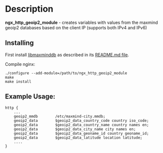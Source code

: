 Description
===========

**ngx_http_geoip2_module** - creates variables with values from the maxmind geoip2 databases based on the client IP (supports both IPv4 and IPv6)

## Installing
First install [libmaxminddb](https://github.com/maxmind/libmaxminddb) as described in its [README.md
file](https://github.com/maxmind/libmaxminddb/blob/master/README.md#installing-from-a-tarball).

Compile nginx:
```
./configure --add-module=/path/to/ngx_http_geoip2_module
make 
make install
```

## Example Usage:
```
http {
    ...
    geoip2_mmdb        /etc/maxmind-city.mmdb;
    geoip2_data        $geoip2_data_country_code country iso_code;
    geoip2_data        $geoip2_data_country_name country names en;
    geoip2_data        $geoip2_data_city_name city names en;
    geoip2_data        $geoip2_data_geoname_id country geoname_id;
    geoip2_data        $geoip2_data_latitude location latitude;
    ....
}
```
